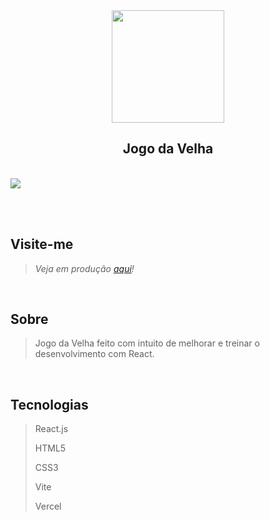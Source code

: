 <div align="center">
  <image width="180px" height="180px" src="https://user-images.githubusercontent.com/72557256/211673329-8e6b2194-c102-4ee9-bde4-da2192d6c9f0.png" />
</div>

<h2 align="center"><b>Jogo da Velha</b></h2>

<br>

<img src="http://img.shields.io/static/v1?label=STATUS&message=FINISHED&color=green&style=for-the-badge"/>

<br><br>

## Visite-me
> *Veja em produção [aqui](https://jogo-da-velha-sage-one.vercel.app)!*
<br>

## Sobre
> Jogo da Velha feito com intuito de melhorar e treinar o desenvolvimento com React.
<br>

## Tecnologias
> React.js
>
> HTML5
>
> CSS3
>
> Vite
>
> Vercel
>
